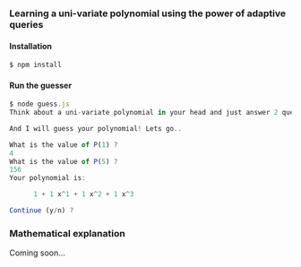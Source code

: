 ### Learning a uni-variate polynomial using the power of adaptive queries

#### Installation
```bash
$ npm install
```

#### Run the guesser

```Javascript
$ node guess.js
Think about a uni-variate polynomial in your head and just answer 2 questions...

And I will guess your polynomial! Lets go..

What is the value of P(1) ?
4
What is the value of P(5) ?
156
Your polynomial is: 

	  1 + 1 x^1 + 1 x^2 + 1 x^3 

Continue (y/n) ?
```
### Mathematical explanation

Coming soon...